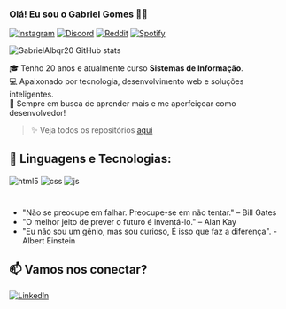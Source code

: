### Olá! Eu sou o Gabriel Gomes 🖖🏼



[![Instagram](https://img.shields.io/badge/Instagram-E4405F?style=for-the-badge&logo=instagram&logoColor=white)](https://www.instagram.com/gabriel.albqr_/?igsh=ang1dTVzamxra2d5&utm_source=qr)
[![Discord](https://img.shields.io/badge/Discord-7289DA?style=for-the-badge&logo=discord&logoColor=white)](http://discordapp.com/users/376074349117177858)
[![Reddit](https://img.shields.io/badge/Reddit-FF4500?style=for-the-badge&logo=reddit&logoColor=white)](https://www.reddit.com/user/BielDexsz/)
[![Spotify](https://img.shields.io/badge/Spotify-1ED760?&style=for-the-badge&logo=spotify&logoColor=white)](https://open.spotify.com/user/31cmrlx6jvc7vrrhxzb3db5m4d5a)

![GabrielAlbqr20 GitHub stats](https://github-readme-stats.vercel.app/api?username=GabrielAlbqr20&show_icons=true&theme=dark)


🎓 Tenho 20 anos e atualmente curso **Sistemas de Informação**.  
💻 Apaixonado por tecnologia, desenvolvimento web e soluções inteligentes.  
🚀 Sempre em busca de aprender mais e me aperfeiçoar como desenvolvedor!

> ✨ Veja todos os repositórios [aqui](https://github.com/GabrielAlbqr20?tab=repositories)

## 🥷 Linguagens e Tecnologias:

<div style="display: inline_block">
  <img align="center" alt="html5" src="https://img.shields.io/badge/HTML5-E34F26?style=for-the-badge&logo=html5&logoColor=white" />
  <img align="center" alt="css" src="https://img.shields.io/badge/CSS3-1572B6?style=for-the-badge&logo=css3&logoColor=white" />
  <img align="center" alt="js" src= https://img.shields.io/badge/Python-14354C?style=for-the-badge&logo=python&logoColor=white/>
</div><br/>

###
- "Não se preocupe em falhar. Preocupe-se em não tentar." – Bill Gates
- "O melhor jeito de prever o futuro é inventá-lo." – Alan Kay
- "Eu não sou um gênio, mas sou curioso, É isso que faz a diferença". - Albert Einstein

## 📫 Vamos nos conectar?

[![Linkedln](https://img.shields.io/badge/LinkedIn-0077B5?style=for-the-badge&logo=linkedin&logoColor=white)]()
